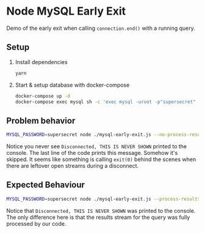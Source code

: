 # Node MySQL Early Exit

Demo of the early exit when calling `connection.end()` with a running query.

## Setup

1. Install dependencies

    ```sh
    yarn
    ```

1. Start & setup database with docker-compose

    ```sh
    docker-compose up -d
    docker-compose exec mysql sh -c 'exec mysql -uroot -p"supersecret" < /sql/authors.sql'
    ```

## Problem behavior

```sh
MYSQL_PASSWORD=supersecret node ./mysql-early-exit.js --no-process-results
```

Notice you never see `Disconnected, THIS IS NEVER SHOWN` printed to the console.
The last line of the code prints this message. Somehow it's skipped. It seems
like something is calling `exit(0)` behind the scenes when there are leftover
open streams during a disconnect.

## Expected Behaviour

```sh
MYSQL_PASSWORD=supersecret node ./mysql-early-exit.js --process-results
```

Notice that `Disconnected, THIS IS NEVER SHOWN` was printed to the console. The
only difference here is that the results stream for the query was fully
processed by our code.
